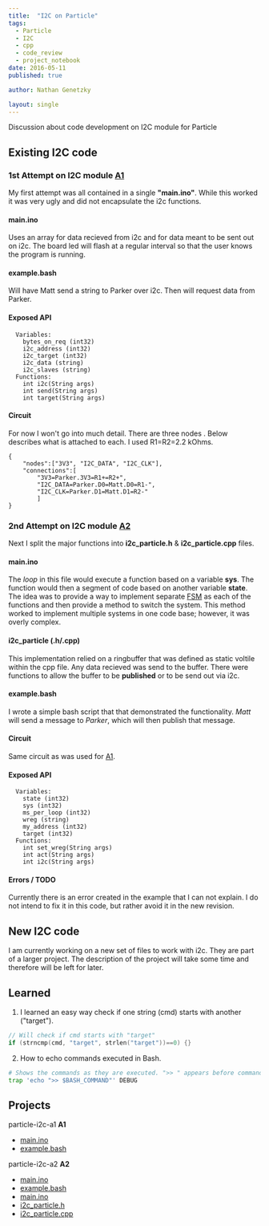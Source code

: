 ```yaml
---
title:  "I2C on Particle"
tags:
  - Particle
  - I2C
  - cpp
  - code_review
  - project_notebook
date: 2016-05-11
published: true

author: Nathan Genetzky

layout: single
---
```


Discussion about code development on I2C module for Particle

## Existing I2C code

### 1st Attempt on I2C module [**A1**](#f1)
My first attempt was all contained in a single **"main.ino"**. While this worked
it was very ugly and did not encapsulate the i2c functions.

#### main.ino
Uses an array for data recieved from i2c and for data meant to be sent out on
i2c. The board led will flash at a regular interval so that the user knows the
program is running.

#### example.bash
Will have Matt send a string to Parker over i2c. Then will request data from
Parker.

#### Exposed API
```
  Variables:
    bytes_on_req (int32)
    i2c_address (int32)
    i2c_target (int32)
    i2c_data (string)
    i2c_slaves (string)
  Functions:
    int i2c(String args) 
    int send(String args) 
    int target(String args)
```

#### Circuit
For now I won't go into much detail. There are three nodes . Below describes what
is attached to each. I used R1=R2=2.2 kOhms.

```
{
    "nodes":["3V3", "I2C_DATA", "I2C_CLK"],
    "connections":[
        "3V3=Parker.3V3=R1+=R2+",
        "I2C_DATA=Parker.D0=Matt.D0=R1-",
        "I2C_CLK=Parker.D1=Matt.D1=R2-"
        ]
}
```

###  2nd Attempt  on I2C module [**A2**](#f2)
Next I split the major functions into **i2c\_particle.h** & **i2c\_particle.cpp** files.

#### main.ino
The *loop* in this file would execute a function based on a variable **sys**.
The function would then a segment of code based on another variable **state**.
The idea was to provide a way to implement separate [FSM][1] as each of the
functions and then provide a method to switch the system. This method
worked to implement multiple systems in one code base; however, it was overly
complex.

#### i2c\_particle (.h/.cpp)
This implementation relied on a ringbuffer that was defined as static voltile
within the cpp file. Any data recieved was send to the buffer. There were functions
to allow the buffer to be **published** or to be send out via i2c.

#### example.bash
I wrote a simple bash script that that demonstrated the functionality. *Matt* will
send a message to *Parker*, which will then publish that message.

#### Circuit
Same circuit as was used for [A1](#A1).

#### Exposed API
```
  Variables:
    state (int32)
    sys (int32)
    ms_per_loop (int32)
    wreg (string)
    my_address (int32)
    target (int32)
  Functions:
    int set_wreg(String args) 
    int act(String args) 
    int i2c(String args) 
```

#### Errors / TODO

Currently there is an error created in the example that I can not explain. I do
not intend to fix it in this code, but rather avoid it in the new revision.

## New I2C code

I am currently working on a new set of files to work with i2c. They are part of
a larger project. The description of the project will take some time and therefore
will be left for later. 

## Learned
1. I learned an easy way check if one string (cmd) starts with another ("target").

```c++
// Will check if cmd starts with "target"
if (strncmp(cmd, "target", strlen("target"))==0) {}
```

2. How to echo commands executed in Bash.

```bash
# Shows the commands as they are executed. ">> " appears before command.
trap 'echo ">> $BASH_COMMAND"' DEBUG
```

## Projects

particle-i2c-a1 <b id="f1">A1</b>
- [main.ino][a1_main]
- [example.bash][a1_example]

particle-i2c-a2 <b id="f2">A2</b>
- [main.ino][a2_main]
- [example.bash][a2_example]
- [main.ino][a2_main]
- [i2c_particle.h][a2_i2c_particle_h]
- [i2c_particle.cpp][a2_i2c_particle_cpp]

[1]: https://en.wikipedia.org/wiki/Finite-state_machine
[a1_main]: https://github.com/NGenetzky/project_notebook/blob/7e33bf62132e712c3f3e59e0c9224ed824f2f3c4/2016/05/11/particle-i2c-a1/main.ino
[a1_example]: https://github.com/NGenetzky/project_notebook/blob/7e33bf62132e712c3f3e59e0c9224ed824f2f3c4/2016/05/11/particle-i2c-a1/example.bash
[a2_main]: https://github.com/NGenetzky/project_notebook/blob/7e33bf62132e712c3f3e59e0c9224ed824f2f3c4/2016/05/11/particle-i2c-a2/main.ino
[a2_i2c_particle_h]: https://github.com/NGenetzky/project_notebook/blob/7e33bf62132e712c3f3e59e0c9224ed824f2f3c4/2016/05/11/particle-i2c-a2/i2c_particle.h
[a2_i2c_particle_cpp]: https://github.com/NGenetzky/project_notebook/blob/7e33bf62132e712c3f3e59e0c9224ed824f2f3c4/2016/05/11/particle-i2c-a2/i2c_particle.cpp
[a2_example]: https://github.com/NGenetzky/project_notebook/blob/7e33bf62132e712c3f3e59e0c9224ed824f2f3c4/2016/05/11/particle-i2c-a2/example.bash
